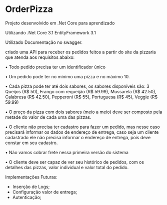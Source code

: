 # OrderPizza
Projeto desenvolvido em .Net Core para aprendizado

Utilizando .Net Core 3.1 EntityFramework 3.1

Utilizado Documentação no swagger.

criado uma API para receber os pedidos feitos a partir do site da pizzaria que atenda aos requisitos abaixo:

• Todo pedido precisa ter um identificador único

• Um pedido pode ter no mínimo uma pizza e no máximo 10.

• Cada pizza pode ter até dois sabores, os sabores disponíveis são:
3 Queijos (R$ 50), Frango com requeijão (R$ 59.99), Mussarela (R$ 42.50), Calabresa (R$ 42.50), Pepperoni (R$ 55), Portuguesa (R$ 45), Veggie (R$ 59.99)

• O preço da pizza com dois sabores (meio a meio) deve ser composto pela metade do valor de cada uma das pizzas.

• O cliente não precisa ter cadastro para fazer um pedido, mas nesse caso precisará informar os dados de endereço de entrega, caso seja um cliente cadastrado ele não precisa informar o endereço de entrega, pois deve constar em seu cadastro.

• Não vamos cobrar frete nessa primeira versão do sistema

• O cliente deve ser capaz de ver seu histórico de pedidos, com os detalhes das pizzas, valor individual e valor total do pedido.


Implementações Futuras:
- Inserção de Logs;
- Configuração valor de entrega;
- Autenticação;
